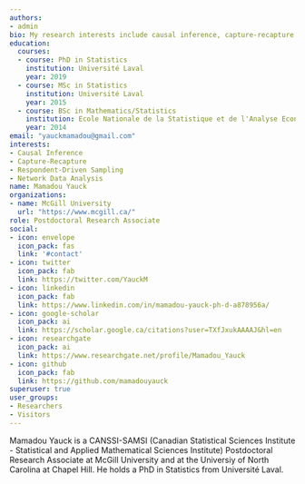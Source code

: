```yaml
---
authors:
- admin
bio: My research interests include causal inference, capture-recapture methods and network data analysis.
education:
  courses:
  - course: PhD in Statistics
    institution: Université Laval
    year: 2019
  - course: MSc in Statistics
    institution: Université Laval
    year: 2015
  - course: BSc in Mathematics/Statistics
    institution: Ecole Nationale de la Statistique et de l'Analyse Economique
    year: 2014
email: "yauckmamadou@gmail.com"
interests:
- Causal Inference
- Capture-Recapture
- Respondent-Driven Sampling
- Network Data Analysis
name: Mamadou Yauck
organizations:
- name: McGill University
  url: "https://www.mcgill.ca/"
role: Postdoctoral Research Associate
social:
- icon: envelope
  icon_pack: fas
  link: '#contact'
- icon: twitter
  icon_pack: fab
  link: https://twitter.com/YauckM
- icon: linkedin
  icon_pack: fab
  link: https://www.linkedin.com/in/mamadou-yauck-ph-d-a878956a/
- icon: google-scholar
  icon_pack: ai
  link: https://scholar.google.ca/citations?user=TXfJxukAAAAJ&hl=en
- icon: researchgate
  icon_pack: ai
  link: https://www.researchgate.net/profile/Mamadou_Yauck
- icon: github
  icon_pack: fab
  link: https://github.com/mamadouyauck
superuser: true
user_groups:
- Researchers
- Visitors
---
```


Mamadou Yauck is a CANSSI-SAMSI (Canadian Statistical Sciences Institute - Statistical and Applied Mathematical Sciences Institute) Postdoctoral Research Associate at McGill University and at the Universiy of North Carolina at Chapel Hill. He holds a PhD in Statistics from Université Laval.
